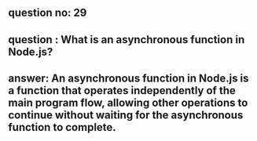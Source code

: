 
      
## question no: 29

## question : What is an asynchronous function in Node.js?

## answer: An asynchronous function in Node.js is a function that operates independently of the main program flow, allowing other operations to continue without waiting for the asynchronous function to complete.
      